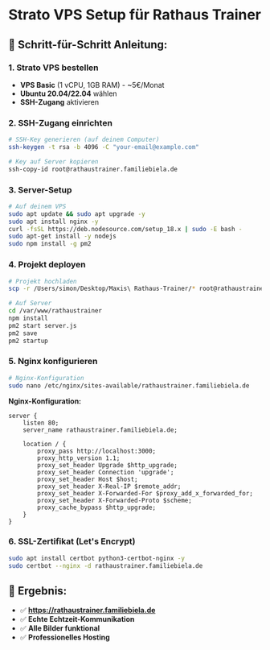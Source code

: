 # Strato VPS Setup für Rathaus Trainer

## 🚀 Schritt-für-Schritt Anleitung:

### 1. Strato VPS bestellen
- **VPS Basic** (1 vCPU, 1GB RAM) - ~5€/Monat
- **Ubuntu 20.04/22.04** wählen
- **SSH-Zugang** aktivieren

### 2. SSH-Zugang einrichten
```bash
# SSH-Key generieren (auf deinem Computer)
ssh-keygen -t rsa -b 4096 -C "your-email@example.com"

# Key auf Server kopieren
ssh-copy-id root@rathaustrainer.familiebiela.de
```

### 3. Server-Setup
```bash
# Auf deinem VPS
sudo apt update && sudo apt upgrade -y
sudo apt install nginx -y
curl -fsSL https://deb.nodesource.com/setup_18.x | sudo -E bash -
sudo apt-get install -y nodejs
sudo npm install -g pm2
```

### 4. Projekt deployen
```bash
# Projekt hochladen
scp -r /Users/simon/Desktop/Maxis\ Rathaus-Trainer/* root@rathaustrainer.familiebiela.de:/var/www/rathaustrainer/

# Auf Server
cd /var/www/rathaustrainer
npm install
pm2 start server.js
pm2 save
pm2 startup
```

### 5. Nginx konfigurieren
```bash
# Nginx-Konfiguration
sudo nano /etc/nginx/sites-available/rathaustrainer.familiebiela.de
```

**Nginx-Konfiguration:**
```nginx
server {
    listen 80;
    server_name rathaustrainer.familiebiela.de;
    
    location / {
        proxy_pass http://localhost:3000;
        proxy_http_version 1.1;
        proxy_set_header Upgrade $http_upgrade;
        proxy_set_header Connection 'upgrade';
        proxy_set_header Host $host;
        proxy_set_header X-Real-IP $remote_addr;
        proxy_set_header X-Forwarded-For $proxy_add_x_forwarded_for;
        proxy_set_header X-Forwarded-Proto $scheme;
        proxy_cache_bypass $http_upgrade;
    }
}
```

### 6. SSL-Zertifikat (Let's Encrypt)
```bash
sudo apt install certbot python3-certbot-nginx -y
sudo certbot --nginx -d rathaustrainer.familiebiela.de
```

## 🎯 Ergebnis:
- ✅ **https://rathaustrainer.familiebiela.de**
- ✅ **Echte Echtzeit-Kommunikation**
- ✅ **Alle Bilder funktional**
- ✅ **Professionelles Hosting**

